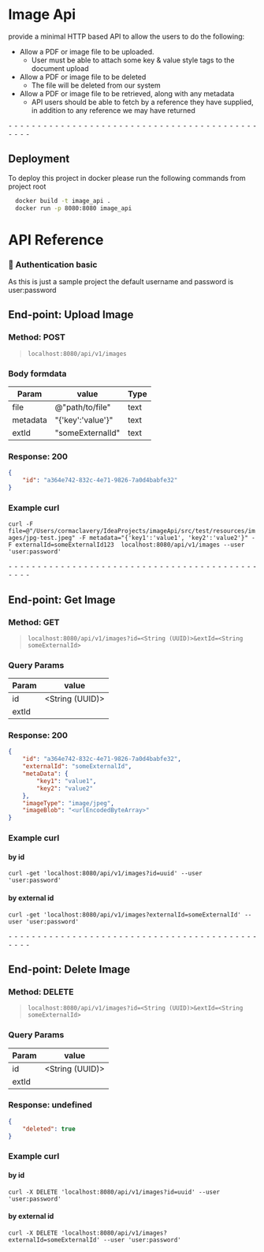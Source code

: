 # Image Api

provide a minimal HTTP based API to allow the users to do the
following:

- Allow a PDF or image file to be uploaded.
    - User must be able to attach some key & value style tags to the document upload
- Allow a PDF or image file to be deleted
    - The file will be deleted from our system
- Allow a PDF or image file to be retrieved, along with any metadata
    - API users should be able to fetch by a reference they have supplied, in addition to any reference we may have returned 
  
⁃ ⁃ ⁃ ⁃ ⁃ ⁃ ⁃ ⁃ ⁃ ⁃ ⁃ ⁃ ⁃ ⁃ ⁃ ⁃ ⁃ ⁃ ⁃ ⁃ ⁃ ⁃ ⁃ ⁃ ⁃ ⁃ ⁃ ⁃ ⁃ ⁃ ⁃ ⁃ ⁃ ⁃ ⁃ ⁃ ⁃ ⁃ ⁃ ⁃ ⁃ ⁃ ⁃ ⁃ ⁃ ⁃ ⁃

## Deployment

To deploy this project in docker please run the following commands from project root

```bash
  docker build -t image_api .
  docker run -p 8080:8080 image_api
```


# API Reference

### 🔑 Authentication basic

As this is just a sample project the default username and password is user:password

## End-point: Upload Image
### Method: POST
>```
>localhost:8080/api/v1/images
>```
### Body formdata

|Param|value|Type|
|---|---|---|
|file|@"path/to/file"|text|
|metadata|"{'key':'value'}"|text|
|extId|"someExternalId"|text|

### Response: 200
```json
{
    "id": "a364e742-832c-4e71-9826-7a0d4babfe32"
}
```

### Example curl
`curl -F file=@"/Users/cormaclavery/IdeaProjects/imageApi/src/test/resources/images/jpg-test.jpeg" -F metadata="{'key1':'value1', 'key2':'value2'}" -F externalId=someExternalId123  localhost:8080/api/v1/images --user 'user:password'`


⁃ ⁃ ⁃ ⁃ ⁃ ⁃ ⁃ ⁃ ⁃ ⁃ ⁃ ⁃ ⁃ ⁃ ⁃ ⁃ ⁃ ⁃ ⁃ ⁃ ⁃ ⁃ ⁃ ⁃ ⁃ ⁃ ⁃ ⁃ ⁃ ⁃ ⁃ ⁃ ⁃ ⁃ ⁃ ⁃ ⁃ ⁃ ⁃ ⁃ ⁃ ⁃ ⁃ ⁃ ⁃ ⁃ ⁃

## End-point: Get Image
### Method: GET
>```
>localhost:8080/api/v1/images?id=<String (UUID)>&extId=<String someExternalId>
>```
### Query Params

|Param|value|
|---|---|
|id|<String (UUID)>|
|extId|<String someExternalId>|

### Response: 200
```json
{
    "id": "a364e742-832c-4e71-9826-7a0d4babfe32",
    "externalId": "someExternalId",
    "metaData": {
        "key1": "value1",
        "key2": "value2"
    },
    "imageType": "image/jpeg",
    "imageBlob": "<urlEncodedByteArray>"
}
```

### Example curl

#### by id
`curl -get 'localhost:8080/api/v1/images?id=uuid' --user 'user:password'`

#### by external id
`curl -get 'localhost:8080/api/v1/images?externalId=someExternalId' --user 'user:password'`


⁃ ⁃ ⁃ ⁃ ⁃ ⁃ ⁃ ⁃ ⁃ ⁃ ⁃ ⁃ ⁃ ⁃ ⁃ ⁃ ⁃ ⁃ ⁃ ⁃ ⁃ ⁃ ⁃ ⁃ ⁃ ⁃ ⁃ ⁃ ⁃ ⁃ ⁃ ⁃ ⁃ ⁃ ⁃ ⁃ ⁃ ⁃ ⁃ ⁃ ⁃ ⁃ ⁃ ⁃ ⁃ ⁃ ⁃

## End-point: Delete Image
### Method: DELETE
>```
>localhost:8080/api/v1/images?id=<String (UUID)>&extId=<String someExternalId> 
>```
### Query Params

|Param|value|
|---|---|
|id|<String (UUID)>|
|extId|<String someExternalId>|

### Response: undefined
```json
{
    "deleted": true
}
```

### Example curl

#### by id
`curl -X DELETE 'localhost:8080/api/v1/images?id=uuid' --user 'user:password'`

#### by external id
`curl -X DELETE 'localhost:8080/api/v1/images?externalId=someExternalId' --user 'user:password'`





